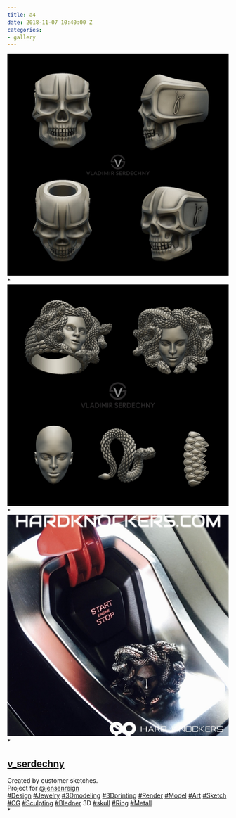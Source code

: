 ```yaml
---
title: a4
date: 2018-11-07 10:40:00 Z
categories:
- gallery
---
```


<a href="gallery.html" class="ajax-popup-link"><img class="img-responsive" alt="sample" class="ajax-popup-link" src="img/portf_gal/main/4.jpg"></a>*
<img class="img-responsive" alt="sample" src="img/portf_gal/3/1.jpg">*
<img class="img-responsive" alt="sample" src="img/portf_gal/3/2.jpg">*
<div class="description"><div class="C4VMK"><h2 class="_6lAjh"><a class="FPmhX notranslate TlrDj" title="v_serdechny" href="/v_serdechny/">v_serdechny</a></h2><span>Created by customer sketches.<br>Project for <a class="notranslate" href="/jensenreign/">@jensenreign</a> <br><a href="/explore/tags/design/">#Design</a> <a href="/explore/tags/jewelry/">#Jewelry</a> <a href="/explore/tags/3dmodeling/">#3Dmodeling</a> <a href="/explore/tags/3dprinting/">#3Dprinting</a> <a href="/explore/tags/render/">#Render</a> <a href="/explore/tags/model/">#Model</a> <a href="/explore/tags/art/">#Art</a> <a href="/explore/tags/sketch/">#Sketch</a> <a href="/explore/tags/cg/">#CG</a> <a href="/explore/tags/sculpting/">#Sculpting</a> <a href="/explore/tags/bledner/">#Bledner</a> 3D <a href="/explore/tags/skull/">#skull</a> <a href="/explore/tags/ring/">#Ring</a> <a href="/explore/tags/metall/">#Metall</a></span></div></div>*
